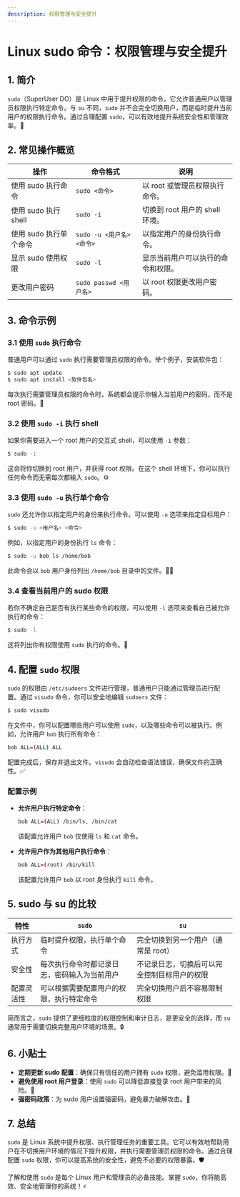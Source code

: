 ```yaml
---
description: 权限管理与安全提升
---
```


# Linux sudo 命令：权限管理与安全提升 

## 1. 简介

`sudo`（SuperUser DO）是 Linux 中用于提升权限的命令，它允许普通用户以管理员权限执行特定命令。与 `su` 不同，`sudo` 并不会完全切换用户，而是临时提升当前用户的权限执行命令。通过合理配置 `sudo`，可以有效地提升系统安全性和管理效率。🚀

## 2. 常见操作概览

| 操作               | 命令格式                                  | 说明                                    |
|--------------------|-----------------------------------------|-----------------------------------------|
| 使用 sudo 执行命令   | `sudo <命令>`                           | 以 root 或管理员权限执行命令。            |
| 使用 sudo 执行 shell  | `sudo -i`                               | 切换到 root 用户的 shell 环境。           |
| 使用 sudo 执行单个命令 | `sudo -u <用户名> <命令>`                | 以指定用户的身份执行命令。                |
| 显示 sudo 使用权限    | `sudo -l`                               | 显示当前用户可以执行的命令和权限。        |
| 更改用户密码         | `sudo passwd <用户名>`                  | 以 root 权限更改用户密码。                |

## 3. 命令示例

### 3.1 使用 `sudo` 执行命令

普通用户可以通过 `sudo` 执行需要管理员权限的命令。举个例子，安装软件包：

```bash
$ sudo apt update
$ sudo apt install <软件包名>
```

每次执行需要管理员权限的命令时，系统都会提示你输入当前用户的密码，而不是 root 密码。🔐

### 3.2 使用 `sudo -i` 执行 shell

如果你需要进入一个 root 用户的交互式 shell，可以使用 `-i` 参数：

```bash
$ sudo -i
```

这会将你切换到 root 用户，并获得 root 权限。在这个 shell 环境下，你可以执行任何命令而无需每次都输入 `sudo`。⚙️

### 3.3 使用 `sudo -u` 执行单个命令

`sudo` 还允许你以指定用户的身份来执行命令。可以使用 `-u` 选项来指定目标用户：

```bash
$ sudo -u <用户名> <命令>
```

例如，以指定用户的身份执行 `ls` 命令：

```bash
$ sudo -u bob ls /home/bob
```

此命令会以 `bob` 用户身份列出 `/home/bob` 目录中的文件。👨‍💻

### 3.4 查看当前用户的 sudo 权限

若你不确定自己是否有执行某些命令的权限，可以使用 `-l` 选项来查看自己被允许执行的命令：

```bash
$ sudo -l
```

这将列出你有权限使用 `sudo` 执行的命令。📜

## 4. 配置 `sudo` 权限

`sudo` 的权限由 `/etc/sudoers` 文件进行管理，普通用户只能通过管理员进行配置。通过 `visudo` 命令，你可以安全地编辑 `sudoers` 文件：

```bash
$ sudo visudo
```

在文件中，你可以配置哪些用户可以使用 `sudo`，以及哪些命令可以被执行。例如，允许用户 `bob` 执行所有命令：

```bash
bob ALL=(ALL) ALL
```

配置完成后，保存并退出文件。`visudo` 会自动检查语法错误，确保文件的正确性。✅

### 配置示例

- **允许用户执行特定命令**：

  ```bash
  bob ALL=(ALL) /bin/ls, /bin/cat
  ```

  该配置允许用户 `bob` 仅使用 `ls` 和 `cat` 命令。

- **允许用户作为其他用户执行命令**：

  ```bash
  bob ALL=(root) /bin/kill
  ```

  该配置允许用户 `bob` 以 root 身份执行 `kill` 命令。

## 5. sudo 与 su 的比较

| 特性               | `sudo`                                  | `su`                                     |
|--------------------|-----------------------------------------|------------------------------------------|
| 执行方式           | 临时提升权限，执行单个命令               | 完全切换到另一个用户（通常是 root）       |
| 安全性             | 每次执行命令时都记录日志，密码输入为当前用户 | 不记录日志，切换后可以完全控制目标用户的权限 |
| 配置灵活性         | 可以根据需要配置用户的权限，执行特定命令   | 完全切换用户后不容易限制权限              |

简而言之，`sudo` 提供了更细粒度的权限控制和审计日志，是更安全的选择，而 `su` 通常用于需要切换完整用户环境的场景。🔒

## 6. 小贴士

- **定期更新 sudo 配置**：确保只有信任的用户拥有 `sudo` 权限，避免滥用权限。🔄
- **避免使用 root 用户登录**：使用 `sudo` 可以降低直接登录 root 用户带来的风险。🚫
- **强密码政策**：为 sudo 用户设置强密码，避免暴力破解攻击。💪

## 7. 总结

`sudo` 是 Linux 系统中提升权限、执行管理任务的重要工具。它可以有效地帮助用户在不切换用户环境的情况下提升权限，并执行需要管理员权限的命令。通过合理配置 `sudo` 权限，你可以提高系统的安全性，避免不必要的权限暴露。🛡️

了解和使用 `sudo` 是每个 Linux 用户和管理员的必备技能。掌握 `sudo`，你将能高效、安全地管理你的系统！⚡

